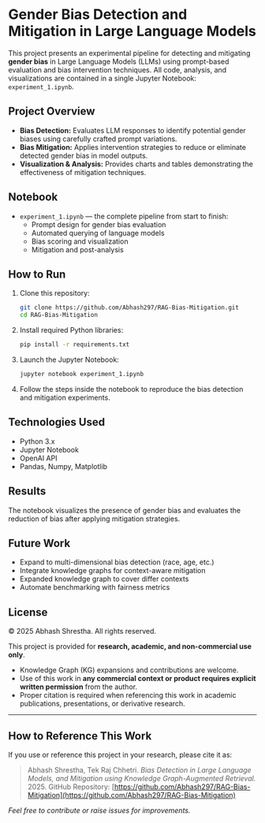 
# Gender Bias Detection and Mitigation in Large Language Models

This project presents an experimental pipeline for detecting and mitigating **gender bias** in Large Language Models (LLMs) using prompt-based evaluation and bias intervention techniques. All code, analysis, and visualizations are contained in a single Jupyter Notebook: `experiment_1.ipynb`.

##  Project Overview

- **Bias Detection:** Evaluates LLM responses to identify potential gender biases using carefully crafted prompt variations.
- **Bias Mitigation:** Applies intervention strategies to reduce or eliminate detected gender bias in model outputs.
- **Visualization & Analysis:** Provides charts and tables demonstrating the effectiveness of mitigation techniques.

##  Notebook

- `experiment_1.ipynb` — the complete pipeline from start to finish:
  - Prompt design for gender bias evaluation
  - Automated querying of language models
  - Bias scoring and visualization
  - Mitigation and post-analysis

##  How to Run

1. Clone this repository:
   ```bash
   git clone https://github.com/Abhash297/RAG-Bias-Mitigation.git
   cd RAG-Bias-Mitigation
   ```

2. Install required Python libraries:
   ```bash
   pip install -r requirements.txt
   ```

3. Launch the Jupyter Notebook:
   ```bash
   jupyter notebook experiment_1.ipynb
   ```

4. Follow the steps inside the notebook to reproduce the bias detection and mitigation experiments.

##  Technologies Used

- Python 3.x
- Jupyter Notebook
- OpenAI API
- Pandas, Numpy, Matplotlib

##  Results

The notebook visualizes the presence of gender bias and evaluates the reduction of bias after applying mitigation strategies.

##  Future Work

- Expand to multi-dimensional bias detection (race, age, etc.)
- Integrate knowledge graphs for context-aware mitigation
- Expanded knowledge graph to cover differ contexts
- Automate benchmarking with fairness metrics

##  License

© 2025 Abhash Shrestha. All rights reserved.

This project is provided for **research, academic, and non-commercial use only**.

- Knowledge Graph (KG) expansions and contributions are welcome.
- Use of this work in **any commercial context or product requires explicit written permission** from the author.
- Proper citation is required when referencing this work in academic publications, presentations, or derivative research.

---

##  How to Reference This Work

If you use or reference this project in your research, please cite it as:

> Abhash Shrestha, Tek Raj Chhetri. *Bias Detection in Large Language Models, and Mitigation using Knowledge Graph-Augmented Retrieval.* 2025. GitHub Repository: [https://github.com/Abhash297/RAG-Bias-Mitigation](https://github.com/Abhash297/RAG-Bias-Mitigation)


*Feel free to contribute or raise issues for improvements.*
